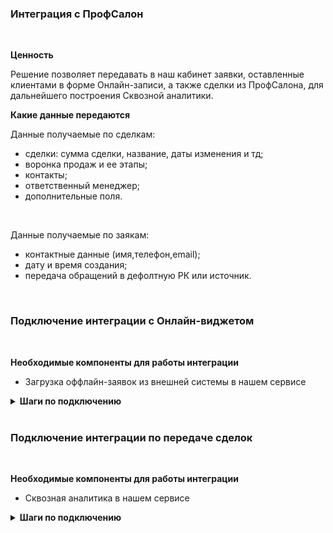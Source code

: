 
### Интеграция с ПрофСалон
<br />

 **Ценность**<br />   
 
Решение позволяет передавать в наш кабинет заявки, оставленные клиентами в форме Онлайн-записи, а также сделки из ПрофСалона, для дальнейшего построения Сквозной аналитики.
<br />

**Какие данные передаются**<br />  

Данные получаемые по сделкам:
- сделки: сумма сделки, название, даты изменения и тд;
- воронка продаж и ее этапы;
- контакты;
- ответственный менеджер;
- дополнительные поля.
<br />

Данные получаемые по заякам:
- контактные данные (имя,телефон,email);
- дату и время создания;
- передача обращений в дефолтную РК или источник.
<br />

### Подключение интеграции с Онлайн-виджетом <br /> 
<br />

 **Необходимые компоненты для работы интеграции** <br /> 
 - Загрузка оффлайн-заявок из внешней системы в нашем сервисе <br /> 

<details>
  <summary style="font-weight:bold;">  Шаги по подключению </summary> <br />

1. Нажмите "Активен" на этой странице.
2. Заполните настройки интеграции

**Авторизация** <br />

a. Зайдите в ПрофСалон в раздел Маркетплейс. В нем необходимо найти интеграцию с CoMagic и подключить ее.<br /> 
После подключения будут выведены данные для авторизации (токен, ID салона, логин салона) <br />
b. Необходимо внести эти данные в раздел Авторизация в настройках интеграции.
![image](profsalon_auth.gif) <br />

**Настройте Webhook в Профсалон** <br />

В Профсалон необходимо настроить Webhook на создание/изменение сделки. <br />
Для этого направьте запрос  в ПрофСалон с просьбой создать хук на наш URL (указан в поле Webhook url).
![image](profsalon_hook_url.png)

Если в настройках ПрофСалона есть блок Интеграции → Вебхуки на внешний сервер , то это можно сделать самостоятельно.

![image](profsalon_hook.jpg) 

**Переключатели:** 
a. Нажмите "Подключить интеграцию с Онлайн-виджетом". После этого будут выведены остальные настройки.<br />
b. "Рекламная кампания/источник" - необходимо выбрать какую сущность использовать для обращений без сессии. По умолчанию выбрана Рекламная кампания (переключатель не прожат), при прожатии выбирается Источник.<br />  
с. В зависимости от положения переключателя "Рекламная компания/источник" выводится либо список рекламных кампаний из личного кабинета клиента, либо список источников и сайтов. Необходимо указать какую РК/источник и сайт используем в случае отсутствия сессии.<br />  

3. Нажмите сохранить. <br />

После подключения интеграции заявки будут попадать в  Сырые данные -> Обращения и цели.  
Для проверки корректности работы интеграции оставьте тестовую запись в виджете ПрофСалона. <br />

</details> 
<br />

### Подключение интеграции по передаче сделок <br />  
<br />

**Необходимые компоненты для работы интеграции** <br />  
- Сквозная аналитика в нашем сервисе <br />

<details>
  <summary style="font-weight:bold;">  Шаги по подключению </summary> <br /> 

1. Нажмите "Активен" на этой странице.
2. Заполните настройки интеграции <br />

**Авторизация** <br />
a. Зайдите в ПрофСалон в раздел Маркетплейс. В нем необходимо найти интеграцию с CoMagic и подключить ее.<br /> 
После подключения будут выведены данные для авторизации (токен, ID салона, логин салона) <br />
b. Необходимо внести эти данные в раздел Авторизация в настройках интеграции.
![image](profsalon_auth.gif) <br />

**Настройте Webhook в Профсалон** <br />

В Профсалон необходимо настроить Webhook на создание/изменение сделки.<br /> 
Для этого направьте запрос  в ПрофСалон с просьбой создать хук на наш URL (указан в поле Webhook url).
![image](profsalon_hook_url.png)

Если в настройках ПрофСалона есть блок Интеграции → Вебхуки на внешний сервер , то это можно сделать самостоятельно.

![image](profsalon_hook.jpg) 


**Переключатели:**  
a. Нажмите "Подключить интеграцию по передаче сделок". После этого будут выведены остальные настройки.<br />
b. "Дефолтная воронка" - при прожатии все сделки будут передаваться в воронку по умолчанию "Сделки из ПрофСалона". В противном случае будет создана воронка с названием салона, с которым подключена интеграция.<br />

3. Нажмите сохранить. <br />

После подключения интеграции сделки будут попадать в  Сырые данные -> Сделки.  
Для проверки корректности работы интеграции создайте тестовую сделку(запись) в ПрофСалоне. <br />

</details>
